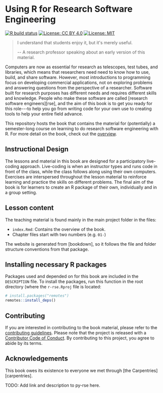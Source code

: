 # Using R for Research Software Engineering

<!-- badges: start -->
[![R build status](https://github.com/merely-useful/r-rse/workflows/renderbook/badge.svg)](https://github.com/merely-useful/r-rse/actions)
[![License: CC BY 4.0](https://img.shields.io/badge/License-CC%20BY%204.0-lightgrey.svg)](https://creativecommons.org/licenses/by/4.0/)
[![License: MIT](https://img.shields.io/badge/License-MIT-yellow.svg)](https://opensource.org/licenses/MIT)
<!-- badges: end -->

> I understand that students enjoy it, but it's merely useful.
>
> -- A research professor speaking about an early version of this material.

Computers are now as essential for research as telescopes, test tubes, and
libraries, which means that researchers need need to know how to use, build, and
share software. However, most introductions to programming focus on developing
commercial applications, not on exploring problems and answering questions from
the perspective of a researcher.
Software built for research purposes has different needs and requires different
skills and knowledge.
People who make these software are called [research software engineers][rse],
and the aim of this book is to get you ready for this role---to help you go from
writing code for your own use
to creating tools to help your entire field advance.

This repository hosts the book that contains the material for (potentially) a semester-long
course on learning to do research software engineering with R.
For more detail on the book, check out the [overview](https://merely-useful.github.io/r-rse/preface.html).

## Instructional Design

The lessons and material in this book are designed for a participatory
live-coding approach. Live-coding is when an instructor types and runs code in
front of the class, while the class follows along using their own computers.
Exercises are interspersed throughout the lesson material to reinforce learning
and practice the skills on different problems. 
The final aim of the book is for learners to create an R package of their own,
individually and in a group setting.

## Lesson content

The teaching material is found mainly in the main project folder in the files:

- `index.Rmd`: Contains the overview of the book.
- Chapter files start with two numbers (e.g. `01-`)

The website is generated from [bookdown], 
so it follows the file and folder structure
conventions from that package.

## Installing necessary R packages

Packages used and depended on for this book are included in the `DESCRIPTION`
file. To install the packages, run this function in the root directory (where
the `r-rse.Rproj` file is located:

```r
# install.packages("remotes")
remotes::install_deps()
```

## Contributing

If you are interested in contributing to the book material, please refer to
the [contributing guidelines](.github/CONTRIBUTING.md). Please note that the
project is released with a [Contributor Code of
Conduct](CODE_OF_CONDUCT.md). By contributing to this project, you agree to
abide by its terms.

## Acknowledgements

This book owes its existence to
everyone we met through [the Carpentries][carpentries].

TODO: Add link and description to py-rse here.
